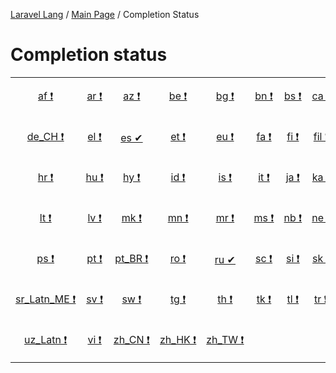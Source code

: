 [Laravel Lang](../README.md) / [Main Page](index.md) / Completion Status

# Completion status

<table width="100%">
<tr><td align="center" width="8%">

[af&nbsp;❗](statuses/af.md)

</td>
<td align="center" width="8%">

[ar&nbsp;❗](statuses/ar.md)

</td>
<td align="center" width="8%">

[az&nbsp;❗](statuses/az.md)

</td>
<td align="center" width="8%">

[be&nbsp;❗](statuses/be.md)

</td>
<td align="center" width="8%">

[bg&nbsp;❗](statuses/bg.md)

</td>
<td align="center" width="8%">

[bn&nbsp;❗](statuses/bn.md)

</td>
<td align="center" width="8%">

[bs&nbsp;❗](statuses/bs.md)

</td>
<td align="center" width="8%">

[ca&nbsp;❗](statuses/ca.md)

</td>
<td align="center" width="8%">

[cs&nbsp;❗](statuses/cs.md)

</td>
<td align="center" width="8%">

[cy&nbsp;❗](statuses/cy.md)

</td>
<td align="center" width="8%">

[da&nbsp;❗](statuses/da.md)

</td>
<td align="center" width="8%">

[de&nbsp;❗](statuses/de.md)

</td>
</tr>
<tr><td align="center" width="8%">

[de_CH&nbsp;❗](statuses/de-ch.md)

</td>
<td align="center" width="8%">

[el&nbsp;❗](statuses/el.md)

</td>
<td align="center" width="8%">

[es&nbsp;✔](statuses/es.md)

</td>
<td align="center" width="8%">

[et&nbsp;❗](statuses/et.md)

</td>
<td align="center" width="8%">

[eu&nbsp;❗](statuses/eu.md)

</td>
<td align="center" width="8%">

[fa&nbsp;❗](statuses/fa.md)

</td>
<td align="center" width="8%">

[fi&nbsp;❗](statuses/fi.md)

</td>
<td align="center" width="8%">

[fil&nbsp;❗](statuses/fil.md)

</td>
<td align="center" width="8%">

[fr&nbsp;❗](statuses/fr.md)

</td>
<td align="center" width="8%">

[gl&nbsp;❗](statuses/gl.md)

</td>
<td align="center" width="8%">

[he&nbsp;❗](statuses/he.md)

</td>
<td align="center" width="8%">

[hi&nbsp;❗](statuses/hi.md)

</td>
</tr>
<tr><td align="center" width="8%">

[hr&nbsp;❗](statuses/hr.md)

</td>
<td align="center" width="8%">

[hu&nbsp;❗](statuses/hu.md)

</td>
<td align="center" width="8%">

[hy&nbsp;❗](statuses/hy.md)

</td>
<td align="center" width="8%">

[id&nbsp;❗](statuses/id.md)

</td>
<td align="center" width="8%">

[is&nbsp;❗](statuses/is.md)

</td>
<td align="center" width="8%">

[it&nbsp;❗](statuses/it.md)

</td>
<td align="center" width="8%">

[ja&nbsp;❗](statuses/ja.md)

</td>
<td align="center" width="8%">

[ka&nbsp;❗](statuses/ka.md)

</td>
<td align="center" width="8%">

[kk&nbsp;❗](statuses/kk.md)

</td>
<td align="center" width="8%">

[km&nbsp;❗](statuses/km.md)

</td>
<td align="center" width="8%">

[kn&nbsp;❗](statuses/kn.md)

</td>
<td align="center" width="8%">

[ko&nbsp;❗](statuses/ko.md)

</td>
</tr>
<tr><td align="center" width="8%">

[lt&nbsp;❗](statuses/lt.md)

</td>
<td align="center" width="8%">

[lv&nbsp;❗](statuses/lv.md)

</td>
<td align="center" width="8%">

[mk&nbsp;❗](statuses/mk.md)

</td>
<td align="center" width="8%">

[mn&nbsp;❗](statuses/mn.md)

</td>
<td align="center" width="8%">

[mr&nbsp;❗](statuses/mr.md)

</td>
<td align="center" width="8%">

[ms&nbsp;❗](statuses/ms.md)

</td>
<td align="center" width="8%">

[nb&nbsp;❗](statuses/nb.md)

</td>
<td align="center" width="8%">

[ne&nbsp;❗](statuses/ne.md)

</td>
<td align="center" width="8%">

[nl&nbsp;❗](statuses/nl.md)

</td>
<td align="center" width="8%">

[nn&nbsp;❗](statuses/nn.md)

</td>
<td align="center" width="8%">

[oc&nbsp;❗](statuses/oc.md)

</td>
<td align="center" width="8%">

[pl&nbsp;❗](statuses/pl.md)

</td>
</tr>
<tr><td align="center" width="8%">

[ps&nbsp;❗](statuses/ps.md)

</td>
<td align="center" width="8%">

[pt&nbsp;❗](statuses/pt.md)

</td>
<td align="center" width="8%">

[pt_BR&nbsp;❗](statuses/pt-br.md)

</td>
<td align="center" width="8%">

[ro&nbsp;❗](statuses/ro.md)

</td>
<td align="center" width="8%">

[ru&nbsp;✔](statuses/ru.md)

</td>
<td align="center" width="8%">

[sc&nbsp;❗](statuses/sc.md)

</td>
<td align="center" width="8%">

[si&nbsp;❗](statuses/si.md)

</td>
<td align="center" width="8%">

[sk&nbsp;❗](statuses/sk.md)

</td>
<td align="center" width="8%">

[sl&nbsp;❗](statuses/sl.md)

</td>
<td align="center" width="8%">

[sq&nbsp;❗](statuses/sq.md)

</td>
<td align="center" width="8%">

[sr_Cyrl&nbsp;❗](statuses/sr-cyrl.md)

</td>
<td align="center" width="8%">

[sr_Latn&nbsp;❗](statuses/sr-latn.md)

</td>
</tr>
<tr><td align="center" width="8%">

[sr_Latn_ME&nbsp;❗](statuses/sr-latn-me.md)

</td>
<td align="center" width="8%">

[sv&nbsp;❗](statuses/sv.md)

</td>
<td align="center" width="8%">

[sw&nbsp;❗](statuses/sw.md)

</td>
<td align="center" width="8%">

[tg&nbsp;❗](statuses/tg.md)

</td>
<td align="center" width="8%">

[th&nbsp;❗](statuses/th.md)

</td>
<td align="center" width="8%">

[tk&nbsp;❗](statuses/tk.md)

</td>
<td align="center" width="8%">

[tl&nbsp;❗](statuses/tl.md)

</td>
<td align="center" width="8%">

[tr&nbsp;❗](statuses/tr.md)

</td>
<td align="center" width="8%">

[ug&nbsp;❗](statuses/ug.md)

</td>
<td align="center" width="8%">

[uk&nbsp;❗](statuses/uk.md)

</td>
<td align="center" width="8%">

[ur&nbsp;❗](statuses/ur.md)

</td>
<td align="center" width="8%">

[uz_Cyrl&nbsp;❗](statuses/uz-cyrl.md)

</td>
</tr>
<tr><td align="center" width="8%">

[uz_Latn&nbsp;❗](statuses/uz-latn.md)

</td>
<td align="center" width="8%">

[vi&nbsp;❗](statuses/vi.md)

</td>
<td align="center" width="8%">

[zh_CN&nbsp;❗](statuses/zh-cn.md)

</td>
<td align="center" width="8%">

[zh_HK&nbsp;❗](statuses/zh-hk.md)

</td>
<td align="center" width="8%">

[zh_TW&nbsp;❗](statuses/zh-tw.md)

</td>
<td align="center" width="8%">

</td>
<td align="center" width="8%">

</td>
<td align="center" width="8%">

</td>
<td align="center" width="8%">

</td>
<td align="center" width="8%">

</td>
<td align="center" width="8%">

</td>
<td align="center" width="8%">

</td>
</tr>

</table>

